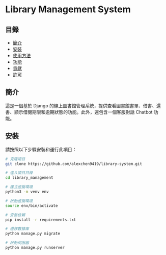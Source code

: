 # Library Management System

## 目錄

- [簡介](#簡介)
- [安裝](#安裝)
- [使用方法](#使用方法)
- [功能](#功能)
- [貢獻](#貢獻)
- [許可](#許可)

## 簡介

這是一個基於 Django 的線上圖書館管理系統，提供查看圖書館書單、借書、還書、顯示借閱期限和逾期狀態的功能。此外，還包含一個客服對話 Chatbot 功能。

## 安裝

請按照以下步驟安裝和運行此項目：

```bash
# 克隆項目
git clone https://github.com/alexchen9419/library-system.git

# 進入項目目錄
cd library_management

# 建立虛擬環境
python3 -m venv env

# 啟動虛擬環境
source env/bin/activate

# 安裝依賴
pip install -r requirements.txt

# 遷移數據庫
python manage.py migrate

# 啟動伺服器
python manage.py runserver
